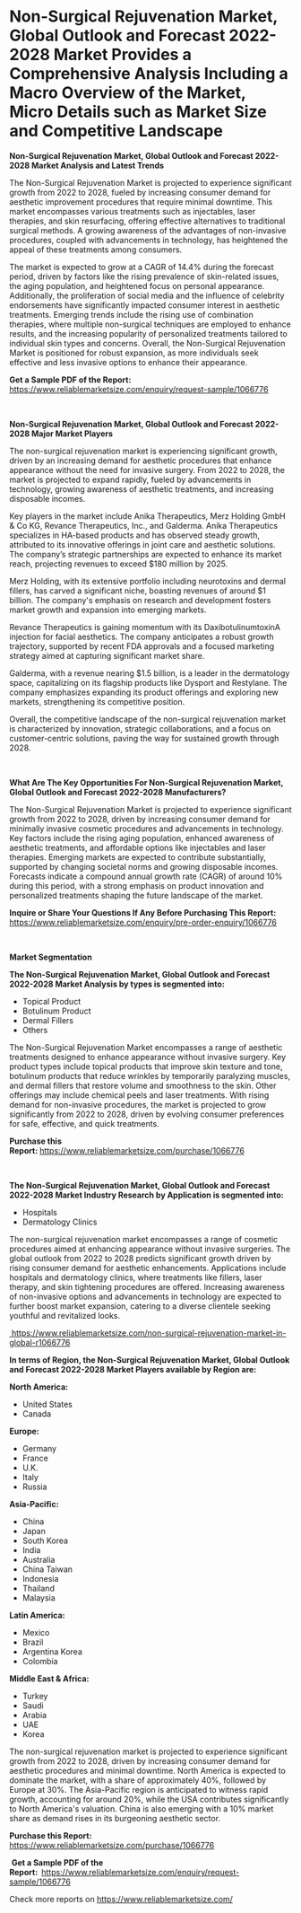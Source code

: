 <p><h1>Non-Surgical Rejuvenation Market, Global Outlook and Forecast 2022-2028 Market Provides a Comprehensive Analysis Including a Macro Overview of the Market, Micro Details such as Market Size and Competitive Landscape</h1></p><p><strong>Non-Surgical Rejuvenation Market, Global Outlook and Forecast 2022-2028 Market Analysis and Latest Trends</strong></p>
<p><p>The Non-Surgical Rejuvenation Market is projected to experience significant growth from 2022 to 2028, fueled by increasing consumer demand for aesthetic improvement procedures that require minimal downtime. This market encompasses various treatments such as injectables, laser therapies, and skin resurfacing, offering effective alternatives to traditional surgical methods. A growing awareness of the advantages of non-invasive procedures, coupled with advancements in technology, has heightened the appeal of these treatments among consumers.</p><p>The market is expected to grow at a CAGR of 14.4% during the forecast period, driven by factors like the rising prevalence of skin-related issues, the aging population, and heightened focus on personal appearance. Additionally, the proliferation of social media and the influence of celebrity endorsements have significantly impacted consumer interest in aesthetic treatments. Emerging trends include the rising use of combination therapies, where multiple non-surgical techniques are employed to enhance results, and the increasing popularity of personalized treatments tailored to individual skin types and concerns. Overall, the Non-Surgical Rejuvenation Market is positioned for robust expansion, as more individuals seek effective and less invasive options to enhance their appearance.</p></p>
<p><strong>Get a Sample PDF of the Report:&nbsp;</strong> <a href="https://www.reliablemarketsize.com/enquiry/request-sample/1066776?utm_campaign=2520&utm_medium=2&utm_source=Github&utm_content=ia&utm_term=21032025&utm_id=non-surgical-rejuvenation-market-global-outlook-and-forecast-2022-2028">https://www.reliablemarketsize.com/enquiry/request-sample/1066776</a></p>
<p>&nbsp;</p>
<p><strong>Non-Surgical Rejuvenation Market, Global Outlook and Forecast 2022-2028 Major Market Players</strong></p>
<p><p>The non-surgical rejuvenation market is experiencing significant growth, driven by an increasing demand for aesthetic procedures that enhance appearance without the need for invasive surgery. From 2022 to 2028, the market is projected to expand rapidly, fueled by advancements in technology, growing awareness of aesthetic treatments, and increasing disposable incomes.</p><p>Key players in the market include Anika Therapeutics, Merz Holding GmbH & Co KG, Revance Therapeutics, Inc., and Galderma. Anika Therapeutics specializes in HA-based products and has observed steady growth, attributed to its innovative offerings in joint care and aesthetic solutions. The company’s strategic partnerships are expected to enhance its market reach, projecting revenues to exceed $180 million by 2025.</p><p>Merz Holding, with its extensive portfolio including neurotoxins and dermal fillers, has carved a significant niche, boasting revenues of around $1 billion. The company's emphasis on research and development fosters market growth and expansion into emerging markets.</p><p>Revance Therapeutics is gaining momentum with its DaxibotulinumtoxinA injection for facial aesthetics. The company anticipates a robust growth trajectory, supported by recent FDA approvals and a focused marketing strategy aimed at capturing significant market share.</p><p>Galderma, with a revenue nearing $1.5 billion, is a leader in the dermatology space, capitalizing on its flagship products like Dysport and Restylane. The company emphasizes expanding its product offerings and exploring new markets, strengthening its competitive position.</p><p>Overall, the competitive landscape of the non-surgical rejuvenation market is characterized by innovation, strategic collaborations, and a focus on customer-centric solutions, paving the way for sustained growth through 2028.</p></p>
<p>&nbsp;</p>
<p><strong>What Are The Key Opportunities For Non-Surgical Rejuvenation Market, Global Outlook and Forecast 2022-2028 Manufacturers?</strong></p>
<p><p>The Non-Surgical Rejuvenation Market is projected to experience significant growth from 2022 to 2028, driven by increasing consumer demand for minimally invasive cosmetic procedures and advancements in technology. Key factors include the rising aging population, enhanced awareness of aesthetic treatments, and affordable options like injectables and laser therapies. Emerging markets are expected to contribute substantially, supported by changing societal norms and growing disposable incomes. Forecasts indicate a compound annual growth rate (CAGR) of around 10% during this period, with a strong emphasis on product innovation and personalized treatments shaping the future landscape of the market.</p></p>
<p><strong>Inquire or Share Your Questions If Any Before Purchasing This Report:</strong> <a href="https://www.reliablemarketsize.com/enquiry/pre-order-enquiry/1066776?utm_campaign=2520&utm_medium=2&utm_source=Github&utm_content=ia&utm_term=21032025&utm_id=non-surgical-rejuvenation-market-global-outlook-and-forecast-2022-2028">https://www.reliablemarketsize.com/enquiry/pre-order-enquiry/1066776</a></p>
<p>&nbsp;</p>
<p><strong>Market Segmentation</strong></p>
<p><strong>The Non-Surgical Rejuvenation Market, Global Outlook and Forecast 2022-2028 Market Analysis by types is segmented into:</strong></p>
<p><ul><li>Topical Product</li><li>Botulinum Product</li><li>Dermal Fillers</li><li>Others</li></ul></p>
<p><p>The Non-Surgical Rejuvenation Market encompasses a range of aesthetic treatments designed to enhance appearance without invasive surgery. Key product types include topical products that improve skin texture and tone, botulinum products that reduce wrinkles by temporarily paralyzing muscles, and dermal fillers that restore volume and smoothness to the skin. Other offerings may include chemical peels and laser treatments. With rising demand for non-invasive procedures, the market is projected to grow significantly from 2022 to 2028, driven by evolving consumer preferences for safe, effective, and quick treatments.</p></p>
<p><strong>Purchase this Report:&nbsp;</strong><a href="https://www.reliablemarketsize.com/purchase/1066776?utm_campaign=2520&utm_medium=2&utm_source=Github&utm_content=ia&utm_term=21032025&utm_id=non-surgical-rejuvenation-market-global-outlook-and-forecast-2022-2028">https://www.reliablemarketsize.com/purchase/1066776</a></p>
<p>&nbsp;</p>
<p><strong>The Non-Surgical Rejuvenation Market, Global Outlook and Forecast 2022-2028 Market Industry Research by Application is segmented into:</strong></p>
<p><ul><li>Hospitals</li><li>Dermatology Clinics</li></ul></p>
<p><p>The non-surgical rejuvenation market encompasses a range of cosmetic procedures aimed at enhancing appearance without invasive surgeries. The global outlook from 2022 to 2028 predicts significant growth driven by rising consumer demand for aesthetic enhancements. Applications include hospitals and dermatology clinics, where treatments like fillers, laser therapy, and skin tightening procedures are offered. Increasing awareness of non-invasive options and advancements in technology are expected to further boost market expansion, catering to a diverse clientele seeking youthful and revitalized looks.</p></p>
<p><a href="https://www.reliablemarketsize.com/non-surgical-rejuvenation-market-in-global-r1066776?utm_campaign=2520&utm_medium=2&utm_source=Github&utm_content=ia&utm_term=21032025&utm_id=non-surgical-rejuvenation-market-global-outlook-and-forecast-2022-2028">&nbsp;https://www.reliablemarketsize.com/non-surgical-rejuvenation-market-in-global-r1066776</a></p>
<p><strong>In terms of Region, the Non-Surgical Rejuvenation Market, Global Outlook and Forecast 2022-2028 Market Players available by Region are:</strong></p>
<p>
    <p> <strong> North America: </strong>
        <ul>
            <li>United States</li>
            <li>Canada</li>
        </ul>
        </p> 
    <p> <strong> Europe: </strong>
        <ul>
            <li>Germany</li>
            <li>France</li>
            <li>U.K.</li>
            <li>Italy</li>
            <li>Russia</li>
        </ul>
        </p> 
    <p> <strong> Asia-Pacific: </strong>
        <ul>
            <li>China</li>
            <li>Japan</li>
            <li>South Korea</li>
            <li>India</li>
            <li>Australia</li>
            <li>China Taiwan</li>
            <li>Indonesia</li>
            <li>Thailand</li>
            <li>Malaysia</li>
        </ul>
        </p> 
    <p> <strong> Latin America: </strong>
        <ul>
            <li>Mexico</li>
            <li>Brazil</li>
            <li>Argentina Korea</li>
            <li>Colombia</li>
        </ul>
        </p> 
    <p> <strong> Middle East & Africa: </strong>
        <ul>
            <li>Turkey</li>
            <li>Saudi</li>
            <li>Arabia</li>
            <li>UAE</li>
            <li>Korea</li>
        </ul>
    </p>
    </p>
<p><p>The non-surgical rejuvenation market is projected to experience significant growth from 2022 to 2028, driven by increasing consumer demand for aesthetic procedures and minimal downtime. North America is expected to dominate the market, with a share of approximately 40%, followed by Europe at 30%. The Asia-Pacific region is anticipated to witness rapid growth, accounting for around 20%, while the USA contributes significantly to North America's valuation. China is also emerging with a 10% market share as demand rises in its burgeoning aesthetic sector.</p></p>
<p><strong>Purchase this Report: </strong><a href="https://www.reliablemarketsize.com/purchase/1066776?utm_campaign=2520&utm_medium=2&utm_source=Github&utm_content=ia&utm_term=21032025&utm_id=non-surgical-rejuvenation-market-global-outlook-and-forecast-2022-2028">https://www.reliablemarketsize.com/purchase/1066776</a></p>
<p>&nbsp;<strong>Get a Sample PDF of the Report:&nbsp;&nbsp;</strong><a href="https://www.reliablemarketsize.com/enquiry/request-sample/1066776?utm_campaign=2520&utm_medium=2&utm_source=Github&utm_content=ia&utm_term=21032025&utm_id=non-surgical-rejuvenation-market-global-outlook-and-forecast-2022-2028">https://www.reliablemarketsize.com/enquiry/request-sample/1066776</a></p>
<p><strong></strong></p>
<p>Check more reports on <a href="https://www.reliablemarketsize.com/?utm_campaign=2520&utm_medium=2&utm_source=Github&utm_content=ia&utm_term=21032025&utm_id=non-surgical-rejuvenation-market-global-outlook-and-forecast-2022-2028">https://www.reliablemarketsize.com/</a></p>